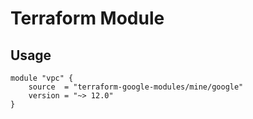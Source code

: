 # Terraform Module

## Usage

```hcl
module "vpc" {
    source  = "terraform-google-modules/mine/google"
    version = "~> 12.0"
}
```
